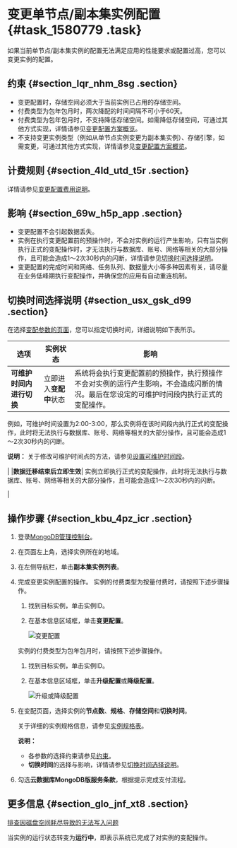 # 变更单节点/副本集实例配置 {#task_1580779 .task}

如果当前单节点/副本集实例的配置无法满足应用的性能要求或配置过高，您可以变更实例的配置。

## 约束 {#section_lqr_nhm_8sg .section}

-   变更配置时，存储空间必须大于当前实例已占用的存储空间。
-   付费类型为包年包月时，两次降配的时间间隔不可小于60天。
-   付费类型为包年包月时，不支持降低存储空间。如需降低存储空间，可通过其他方式实现，详情请参见[变更配置方案概览](cn.zh-CN/用户指南/实例管理/变更配置方案概览.md#)。
-   不支持变更实例类型（例如从单节点实例变更为副本集实例）、存储引擎，如需变更，可通过其他方式实现，详情请参见[变更配置方案概览](cn.zh-CN/用户指南/实例管理/变更配置方案概览.md#)。

## 计费规则 {#section_4ld_utd_t5r .section}

详情请参见[变更配置费用说明](../../../../cn.zh-CN/产品定价/变更配置费用说明.md#)。

## 影响 {#section_69w_h5p_app .section}

-   变更配置不会引起数据丢失。
-   实例在执行变更配置前的预操作时，不会对实例的运行产生影响，只有当实例执行正式的变配操作时，才无法执行与数据库、账号、网络等相关的大部分操作，且可能会造成1～2次30秒内的闪断，详情请参见[切换时间选择说明](#section_usx_gsk_d99)。
-   变更配置的完成时间和网络、任务队列、数据量大小等多种因素有关，请尽量在业务低峰期执行变配操作，并确保您的应用有自动重连机制。

## 切换时间选择说明 {#section_usx_gsk_d99 .section}

在选择[变配参数的页面](#step_ouf_3i9_xep)，您可以指定切换时间，详细说明如下表所示。

|选项|实例状态|影响|
|--|----|--|
|**可维护时间内进行切换**|立即进入**变配中**状态| 系统将会执行变更配置前的预操作，执行预操作不会对实例的运行产生影响，不会造成闪断的情况。最后在您设定的可维护时间段内执行正式的变配操作。

 例如，可维护时间设置为2:00-3:00，那么实例将在该时间段内执行正式的变配操作，此时将无法执行与数据库、账号、网络等相关的大部分操作，且可能会造成1～2次30秒内的闪断。

 **说明：** 关于修改可维护时间点的方法，请参见[设置可维护时间段](cn.zh-CN/用户指南/实例管理/设置可维护时间段.md#)。

 |
|**数据迁移结束后立即生效**| 实例立即执行正式的变配操作，此时将无法执行与数据库、账号、网络等相关的大部分操作，且可能会造成1～2次30秒内的闪断。

 |

## 操作步骤 {#section_kbu_4pz_icr .section}

1.  登录[MongoDB管理控制台](https://mongodb.console.aliyun.com/)。
2.  在页面左上角，选择实例所在的地域。
3.  在左侧导航栏，单击**副本集实例列表**。
4.  完成变更实例配置的操作。 实例的付费类型为按量付费时，请按照下述步骤操作。

    1.  找到目标实例，单击实例ID。
    2.  在基本信息区域框，单击**变更配置**。 

        ![变更配置](http://static-aliyun-doc.oss-cn-hangzhou.aliyuncs.com/assets/img/6706/156592150837259_zh-CN.png)

    实例的付费类型为包年包月时，请按照下述步骤操作。

    1.  找到目标实例，单击实例ID。
    2.  在基本信息区域框，单击**升级配置**或**降级配置**。 

        ![升级或降级配置](http://static-aliyun-doc.oss-cn-hangzhou.aliyuncs.com/assets/img/6706/15659215086784_zh-CN.png)

5.  在变配页面，选择实例的**节点数**、**规格**、**存储空间**和**切换时间**。 

    关于详细的实例规格信息，请参见[实例规格表](../../../../cn.zh-CN/产品简介/实例规格表.md#)。

    **说明：** 

    -   各参数的选择约束请参见[约束](#section_lqr_nhm_8sg)。
    -   **切换时间**的选择与影响，详情请参见[切换时间选择说明](#section_usx_gsk_d99)。
6.  勾选**云数据库MongoDB版服务条款**，根据提示完成支付流程。

## 更多信息 {#section_glo_jnf_xt8 .section}

[排查因磁盘空间耗尽导致的无法写入问题](../../../../cn.zh-CN/常见问题/热点问题/解决因磁盘空间耗尽导致的锁定__无法写入问题.md#)

当实例的运行状态转变为**运行中**，即表示系统已完成了对实例的变配操作。

